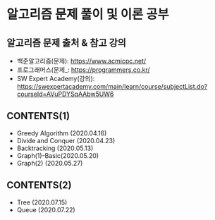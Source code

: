 # 알고리즘 문제 풀이 및 이론 공부


## 알고리즘 문제 출처 & 참고 강의
* 백준알고리즘(문제): <https://www.acmicpc.net/>
* 프로그래머스(문제_: <https://programmers.co.kr/>
* SW Expert Academy(강의): <https://swexpertacademy.com/main/learn/course/subjectList.do?courseId=AVuPDYSqAAbw5UW6>




## CONTENTS(1)
* Greedy Algorithm (2020.04.16)
* Divide and Conquer (2020.04.23)
* Backtracking (2020.05.13)
* Graph(1)-Basic(2020.05.20)
* Graph(2) (2020.05.27)

## CONTENTS(2)
* Tree (2020.07.15)
* Queue (2020.07.22)

